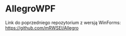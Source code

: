 # AllegroWPF
Link do poprzedniego repozytorium z wersją WinForms: https://github.com/mRWSEI/Allegro
